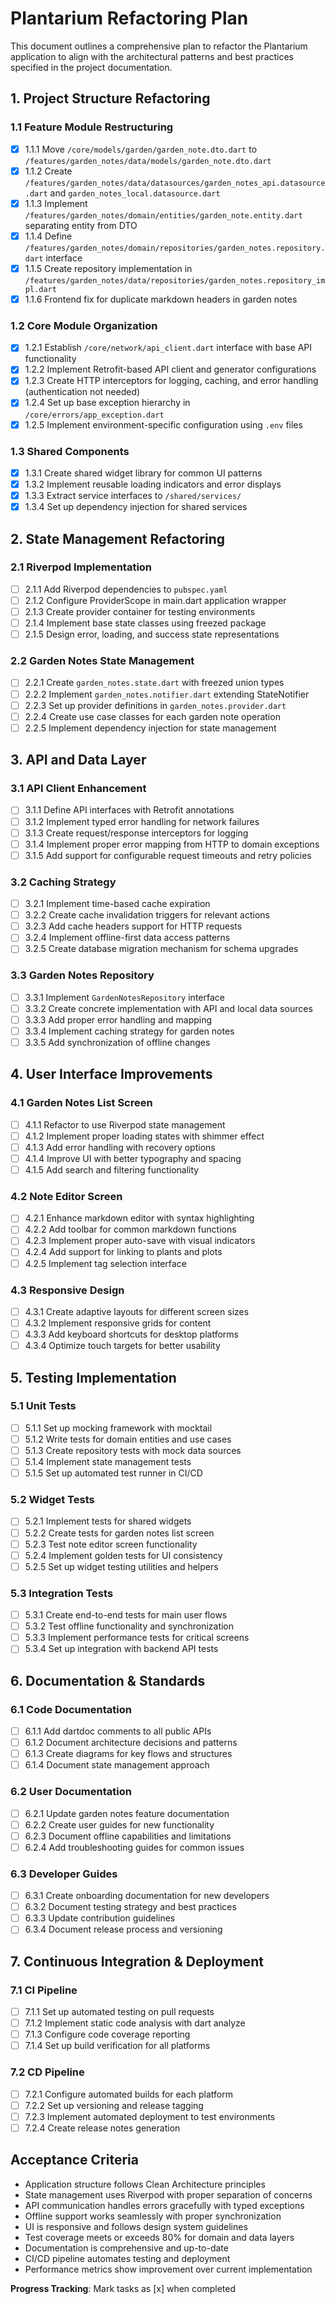 # Plantarium Refactoring Plan

This document outlines a comprehensive plan to refactor the Plantarium application to align with the architectural patterns and best practices specified in the project documentation.

## 1. Project Structure Refactoring

### 1.1 Feature Module Restructuring

- [x] 1.1.1 Move `/core/models/garden/garden_note.dto.dart` to `/features/garden_notes/data/models/garden_note.dto.dart`
- [x] 1.1.2 Create `/features/garden_notes/data/datasources/garden_notes_api.datasource.dart` and `garden_notes_local.datasource.dart`
- [x] 1.1.3 Implement `/features/garden_notes/domain/entities/garden_note.entity.dart` separating entity from DTO
- [x] 1.1.4 Define `/features/garden_notes/domain/repositories/garden_notes.repository.dart` interface
- [x] 1.1.5 Create repository implementation in `/features/garden_notes/data/repositories/garden_notes.repository_impl.dart`
- [x] 1.1.6 Frontend fix for duplicate markdown headers in garden notes

### 1.2 Core Module Organization

- [x] 1.2.1 Establish `/core/network/api_client.dart` interface with base API functionality
- [x] 1.2.2 Implement Retrofit-based API client and generator configurations
- [x] 1.2.3 Create HTTP interceptors for logging, caching, and error handling (authentication not needed)
- [x] 1.2.4 Set up base exception hierarchy in `/core/errors/app_exception.dart`
- [x] 1.2.5 Implement environment-specific configuration using `.env` files

### 1.3 Shared Components

- [x] 1.3.1 Create shared widget library for common UI patterns
- [x] 1.3.2 Implement reusable loading indicators and error displays
- [x] 1.3.3 Extract service interfaces to `/shared/services/`
- [x] 1.3.4 Set up dependency injection for shared services

## 2. State Management Refactoring

### 2.1 Riverpod Implementation

- [ ] 2.1.1 Add Riverpod dependencies to `pubspec.yaml`
- [ ] 2.1.2 Configure ProviderScope in main.dart application wrapper
- [ ] 2.1.3 Create provider container for testing environments
- [ ] 2.1.4 Implement base state classes using freezed package
- [ ] 2.1.5 Design error, loading, and success state representations

### 2.2 Garden Notes State Management

- [ ] 2.2.1 Create `garden_notes.state.dart` with freezed union types
- [ ] 2.2.2 Implement `garden_notes.notifier.dart` extending StateNotifier
- [ ] 2.2.3 Set up provider definitions in `garden_notes.provider.dart`
- [ ] 2.2.4 Create use case classes for each garden note operation
- [ ] 2.2.5 Implement dependency injection for state management

## 3. API and Data Layer

### 3.1 API Client Enhancement

- [ ] 3.1.1 Define API interfaces with Retrofit annotations
- [ ] 3.1.2 Implement typed error handling for network failures
- [ ] 3.1.3 Create request/response interceptors for logging
- [ ] 3.1.4 Implement proper error mapping from HTTP to domain exceptions
- [ ] 3.1.5 Add support for configurable request timeouts and retry policies

### 3.2 Caching Strategy

- [ ] 3.2.1 Implement time-based cache expiration
- [ ] 3.2.2 Create cache invalidation triggers for relevant actions
- [ ] 3.2.3 Add cache headers support for HTTP requests
- [ ] 3.2.4 Implement offline-first data access patterns
- [ ] 3.2.5 Create database migration mechanism for schema upgrades

### 3.3 Garden Notes Repository

- [ ] 3.3.1 Implement `GardenNotesRepository` interface
- [ ] 3.3.2 Create concrete implementation with API and local data sources
- [ ] 3.3.3 Add proper error handling and mapping
- [ ] 3.3.4 Implement caching strategy for garden notes
- [ ] 3.3.5 Add synchronization of offline changes

## 4. User Interface Improvements

### 4.1 Garden Notes List Screen

- [ ] 4.1.1 Refactor to use Riverpod state management
- [ ] 4.1.2 Implement proper loading states with shimmer effect
- [ ] 4.1.3 Add error handling with recovery options
- [ ] 4.1.4 Improve UI with better typography and spacing
- [ ] 4.1.5 Add search and filtering functionality

### 4.2 Note Editor Screen

- [ ] 4.2.1 Enhance markdown editor with syntax highlighting
- [ ] 4.2.2 Add toolbar for common markdown functions
- [ ] 4.2.3 Implement proper auto-save with visual indicators
- [ ] 4.2.4 Add support for linking to plants and plots
- [ ] 4.2.5 Implement tag selection interface

### 4.3 Responsive Design

- [ ] 4.3.1 Create adaptive layouts for different screen sizes
- [ ] 4.3.2 Implement responsive grids for content
- [ ] 4.3.3 Add keyboard shortcuts for desktop platforms
- [ ] 4.3.4 Optimize touch targets for better usability

## 5. Testing Implementation

### 5.1 Unit Tests

- [ ] 5.1.1 Set up mocking framework with mocktail
- [ ] 5.1.2 Write tests for domain entities and use cases
- [ ] 5.1.3 Create repository tests with mock data sources
- [ ] 5.1.4 Implement state management tests
- [ ] 5.1.5 Set up automated test runner in CI/CD

### 5.2 Widget Tests

- [ ] 5.2.1 Implement tests for shared widgets
- [ ] 5.2.2 Create tests for garden notes list screen
- [ ] 5.2.3 Test note editor screen functionality
- [ ] 5.2.4 Implement golden tests for UI consistency
- [ ] 5.2.5 Set up widget testing utilities and helpers

### 5.3 Integration Tests

- [ ] 5.3.1 Create end-to-end tests for main user flows
- [ ] 5.3.2 Test offline functionality and synchronization
- [ ] 5.3.3 Implement performance tests for critical screens
- [ ] 5.3.4 Set up integration with backend API tests

## 6. Documentation & Standards

### 6.1 Code Documentation

- [ ] 6.1.1 Add dartdoc comments to all public APIs
- [ ] 6.1.2 Document architecture decisions and patterns
- [ ] 6.1.3 Create diagrams for key flows and structures
- [ ] 6.1.4 Document state management approach

### 6.2 User Documentation

- [ ] 6.2.1 Update garden notes feature documentation
- [ ] 6.2.2 Create user guides for new functionality
- [ ] 6.2.3 Document offline capabilities and limitations
- [ ] 6.2.4 Add troubleshooting guides for common issues

### 6.3 Developer Guides

- [ ] 6.3.1 Create onboarding documentation for new developers
- [ ] 6.3.2 Document testing strategy and best practices
- [ ] 6.3.3 Update contribution guidelines
- [ ] 6.3.4 Document release process and versioning

## 7. Continuous Integration & Deployment

### 7.1 CI Pipeline

- [ ] 7.1.1 Set up automated testing on pull requests
- [ ] 7.1.2 Implement static code analysis with dart analyze
- [ ] 7.1.3 Configure code coverage reporting
- [ ] 7.1.4 Set up build verification for all platforms

### 7.2 CD Pipeline

- [ ] 7.2.1 Configure automated builds for each platform
- [ ] 7.2.2 Set up versioning and release tagging
- [ ] 7.2.3 Implement automated deployment to test environments
- [ ] 7.2.4 Create release notes generation

## Acceptance Criteria

- Application structure follows Clean Architecture principles
- State management uses Riverpod with proper separation of concerns
- API communication handles errors gracefully with typed exceptions
- Offline support works seamlessly with proper synchronization
- UI is responsive and follows design system guidelines
- Test coverage meets or exceeds 80% for domain and data layers
- Documentation is comprehensive and up-to-date
- CI/CD pipeline automates testing and deployment
- Performance metrics show improvement over current implementation

**Progress Tracking**: Mark tasks as [x] when completed 